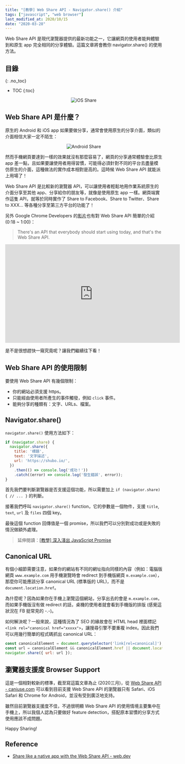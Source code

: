 ```yaml
---
title: "[教學] Web Share API - Navigator.share() 介紹"
tags: ["javascript", "web browser"]
last_modified_at: 2020/10/15
date: "2020-03-28"
---
```


Web Share API 是現代瀏覽器提供的最新功能之一，它讓網頁的使用者能夠體驗到和原生 app 完全相同的分享體驗。這篇文章將會教你 navigator.share() 的使用方法。

## 目錄
{: .no_toc}

- TOC
{:toc}

<style>
  .share-image-section {
    text-align: center;
    margin-bottom: 12px;
  }
  .share-image {
    max-width: 320px;
    max-height: 320px;
  }
  @media screen and (max-width: 600px) {
    .share-image {
      max-width: 160px;
      max-height: 160px;
    }
  }
</style>

<div class="share-image-section">
  <img src="/images/web-share-api/ios-share.jpg" alt="iOS Share" class="share-image" >
</div>

## Web Share API 是什麼？

原生的 Android 和 iOS app 如果要做分享，通常會使用原生的分享介面，類似的介面相信大家一定不陌生：

<div class="share-image-section">
  <img src="https://web.dev/web-share/wst-send.png" alt="Android Share" class="share-image" >
</div>

然而手機網頁要達到一樣的效果就沒有那麼容易了，網頁的分享通常體驗會比原生 app 差一點，且如果要讓使用者用得習慣，可能得必須針對不同的平台去盡量模仿原生的介面，這種做法的實作成本相對是高的。這時候 Web Share API 就能派上用場了！

Web Share API 是比較新的瀏覽器 API，可以讓使用者輕鬆地用作業系統原生的介面分享至其他 app、分享給你的朋友等，就像是使用原生 app 一樣。網頁端實作這隻 API，就等於同時實作了 Share to Facebook、Share to Twitter、Share to XXX... 等各種分享至第三方平台的功能了！

另外 Google Chrome Developers 的[影片](https://www.youtube.com/watch?v=zJQNQmE6_UI)也有對 Web Share API 簡單的介紹 (0:18 ~ 1:00)：

> There's an API that everybody should start using today, and that's the Web Share API.

<iframe width="560" height="315" src="https://www.youtube.com/embed/zJQNQmE6_UI?start=18" frameborder="0" allow="accelerometer; autoplay; encrypted-media; gyroscope; picture-in-picture" allowfullscreen></iframe>

是不是很想趕快一窺究竟呢？讓我們繼續往下看！

## Web Share API 的使用限制

要使用 Web Share API 有幾個限制：

* 你的網站必須支援 https。
* 只能經由使用者所產生的事件觸發，例如 `click` 事件。
* 能夠分享的種類有：文字、URLs、檔案。

## Navigator.share()

`navigator.share()` 使用方法如下：

```javascript
if (navigator.share) {
  navigator.share({
    title: '標題',
    text: '文字描述',
    url: 'https://shubo.io/',
  })
    .then(() => console.log('成功！'))
    .catch((error) => console.log('發生錯誤', error));
}
```

首先我們要判斷瀏覽器是否支援這個功能，所以需要加上 `if (navigator.share) { // ... }` 的判斷。

接著我們呼叫 `navigator.share()` function，它的參數是一個物件，支援 `title`, `text`, `url` 及 `files` 四個 key。

最後這個 function 回傳值是一個 promise，所以我們可以分別對成功或是失敗的情況做額外處理。

> 延伸閱讀：[[教學] 深入淺出 JavaScript Promise](/javascript-promise/)

## Canonical URL

有個小細節需要注意，如果你的網站有不同的網址指向同樣的內容（例如：電腦版網頁 `www.example.com` 用手機瀏覽時會 redirect 到手機版網頁 `m.example.com`），那麼你可能應該分享 canonical URL (標準版的 URL)，而不是 `document.location.href`。

為什麼呢？因為如果你在手機上瀏覽這個網站，分享出去的會是 `m.example.com`，而如果手機版沒有做 redirect 的話，桌機的使用者就會看到手機版的排版 (感覺這狀況在 FB 挺常見的 -.-)。

如何解決呢？一般來說，這種情況為了 SEO 的緣故會在 HTML head 裡面標記 `<link rel="canonical href="xxxxx">`，讓搜尋引擎不要重複 index。因此我們可以用幾行簡單的程式碼抓出 canonical URL：

```javascript
const canonicalElement = document.querySelector('link[rel=canonical]');
const url = canonicalElement && canonicalElement.href || document.location.href;
navigator.share({ url: url });
```

## 瀏覽器支援度 Browser Support

這是一個相對較新的標準，截至寫這篇文章為止 (2020三月)，從 [Web Share API - caniuse.com](https://caniuse.com/#feat=web-share) 可以看到目前支援 Web Share API 的瀏覽器只有 Safari、iOS Safari 和 Chrome for Android，並沒有受到廣泛地支持。

雖然目前瀏覽器支援度不佳，不過很明顯 Web Share API 的使用情境主要集中在手機上，所以我個人認為只要做好 feature detection，搭配原本習慣的分享方式使用應該不成問題。

Happy Sharing!

## Reference

* [Share like a native app with the Web Share API - web.dev](https://web.dev/web-share/)